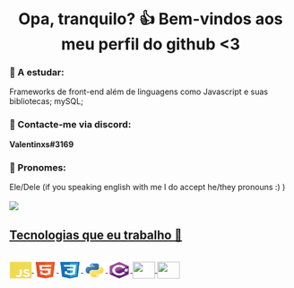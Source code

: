 ###  <h1 align="center">Opa, tranquilo? 👍 Bem-vindos aos meu perfil do github <3</h1>
  
  <h3>💫 A estudar: </h3>
  Frameworks de front-end além de linguagens como Javascript e suas bibliotecas; mySQL;

  <h3>  📧 Contacte-me via discord:</h3>
  <b>Valentinxs#3169</b>
 
  <h3>💨 Pronomes:</h3>
  Ele/Dele (if you speaking english with me I do accept he/they pronouns :) )

  <br>
  <br>
  
<div>
  <a href="https://github.com/Beneditus">
  <img  height="190cm" src="https://github-readme-stats.vercel.app/api?username=Beneditus&show_icons=true&theme=cobalt&include_all_commits=true&count_private=true"/>
 
</div>
  
  <h2> Tecnologias que eu trabalho 🚰 </h2>
  
<div>
  <div style="display: inline_block"><br>
  <img align="center" height="30" width="40" src="https://raw.githubusercontent.com/devicons/devicon/master/icons/javascript/javascript-plain.svg">
  <img align="center" height="30" width="40" src="https://raw.githubusercontent.com/devicons/devicon/master/icons/html5/html5-original.svg">
  <img align="center" height="30" width="40" src="https://raw.githubusercontent.com/devicons/devicon/master/icons/css3/css3-original.svg">
  <img align="center" height="30" width="40" src="https://raw.githubusercontent.com/devicons/devicon/master/icons/python/python-original.svg">
  <img align="center" height="30" width="40" src="https://raw.githubusercontent.com/devicons/devicon/master/icons/csharp/csharp-original.svg">
  <img align="center" height="30" width="40" src="https://cdn.jsdelivr.net/gh/devicons/devicon/icons/mysql/mysql-original.svg" />
  <img align="center" height="30" width="40" src="https://cdn.jsdelivr.net/gh/devicons/devicon/icons/bootstrap/bootstrap-original.svg" />
</div>
